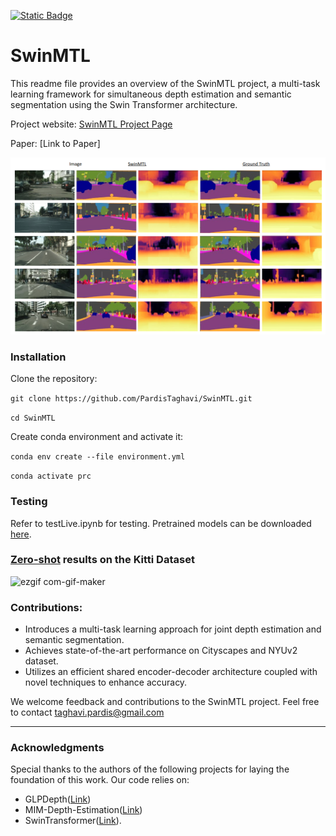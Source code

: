 

[![Static Badge](https://img.shields.io/badge/Project_Page-SwinMTL-green?style=flat)](https://pardistaghavi.github.io/SwinMTL.html)

<!--
<p>
  <a href="" target='_blank'>
    <img src="https://visitor-badge.laobi.icu/badge?page_id=PardisTaghavi.SwinMTL&left_color=gray&right_color=red">
  </a>
</p>
-->


# SwinMTL

This readme file provides an overview of the SwinMTL project, a multi-task learning framework for simultaneous depth estimation and semantic segmentation using the Swin Transformer architecture.

Project website: [SwinMTL Project Page](https://pardistaghavi.github.io/SwinMTL.html)

Paper: [Link to Paper]

![qualititative](https://github.com/PardisTaghavi/SwinMTL/blob/main/results/qualititativeResults2.png)


### Installation
Clone the repository: 

```git clone https://github.com/PardisTaghavi/SwinMTL.git```

```cd SwinMTL```

Create conda environment and activate it:

```conda env create --file environment.yml```

```conda activate prc```


### Testing

Refer to testLive.ipynb for testing.
Pretrained models can be downloaded [here](https://drive.google.com/drive/folders/1P91LEB4PXPomcAcdYzXRw4_9TVdFpYTA?usp=sharing).

### <ins>Zero-shot</ins> results on the Kitti Dataset

![ezgif com-gif-maker](https://github.com/PardisTaghavi/SwinMTL/blob/main/KittiZeroShotDemo.gif)



### Contributions:
- Introduces a multi-task learning approach for joint depth estimation and semantic segmentation.
- Achieves state-of-the-art performance on Cityscapes and NYUv2 dataset.
- Utilizes an efficient shared encoder-decoder architecture coupled with novel techniques to enhance accuracy.

We welcome feedback and contributions to the SwinMTL project. Feel free to contact taghavi.pardis@gmail.com



----------------------------------------------------------------------------------------------
### Acknowledgments
Special thanks to the authors of the following projects for laying the foundation of this work.
Our code relies on:
- GLPDepth([Link](https://github.com/vinvino02/GLPDepth))
-  MIM-Depth-Estimation([Link](https://github.com/SwinTransformer/MIM-Depth-Estimation?tab=readme-ov-file))
-  SwinTransformer([Link](https://github.com/microsoft/Swin-Transformer)).


